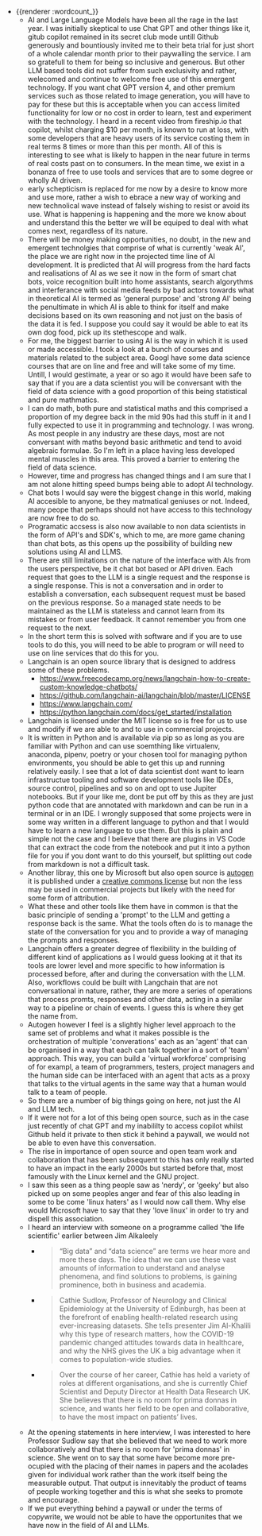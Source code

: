 - {{renderer :wordcount_}}
	- AI and Large Language Models have been all the rage in the last year. I was initially skeptical to use Chat GPT and other things like it, gitub copilot remained in its secret club mode untill Github generously and bountiously invited me to their beta trial for just short of a whole calendar month prior to their paywalling the service. I am so gratefull to them for being so inclusive and generous. But other LLM based tools did not suffer from such exclusivity and rather, welecomed and continue to welcome free use of this emergent technology. If you want chat GPT version 4, and other premium services such as those related to image generation, you will have to pay for these but this is acceptable when you can access limited functionality for low or no cost in order to learn, test and experiment with the technology. I heard in a recent video from fireship.io that copilot, whilst charging $10 per month, is known to run at loss, with some developers that are heavy users of its service costing them in real terms 8 times or more than this per month. All of this is interesting to see what is likely to happen in the near future in terms of real costs past on to consumers. In the mean time, we exist in a bonanza of free to use tools and services that are to some degree or wholly AI driven.
	- early schepticism is replaced for me now by a desire to know more and use more, rather a wish to ebrace a new way of working and new technolical wave instead of falsely wishing to resist or avoid its use. What is happening is happening and the more we know about and understand this the better we will be equiped to deal with what comes next, regardless of its nature.
	- There will be money making opportunities, no doubt, in the new and emergent technolgies that comprise of what is currently 'weak AI', the place we are right now in the projected time line of AI development. It is predicted that AI will progress from the hard facts and realisations of AI as we see it now in the form of smart chat bots, voice recognition built into home assistants, search algorythms and interferance with social media feeds by bad actors towards what in theoretical AI is termed as 'general purpose' and 'strong AI' being the penultimate in which AI is able to think for itself and make decisions based on its own reasoning and not just on the basis of the data it is fed. I suppose you could say it would be able to eat its own dog food, pick up its stethescope and walk.
	- For me, the biggest barrier to using AI is the way in which it is used or made accessible. I took a look at a bunch of courses and materials related to the subject area. Googl have some data science courses that are on line and free and will take some of my time. Untill, I would gestimate, a year or so ago it would have been safe to say that if you are a data scientist you will be conversant with the field of data science with a good proportion of this being statistical and pure mathmatics.
	- I can do math, both pure and statistical maths and this comprised a proportion of my degree back in the mid 90s had this stuff in it and I fully expected to use it in programming and technology. I was wrong. As most people in any industry are these days, most are not conversant with maths beyond basic arithmetic and tend to avoid algebraic formulae. So I'm left in a place having less developed mental muscles in this area. This proved a barrier to entering the field of data science.
	- However, time and progress has changed things and I am sure that I am not alone hitting speed bumps being able to adopt AI technology.
	- Chat bots I would say were the biggest change in this world, making AI accesible to anyone, be they matmatical geniuses or not. Indeed, many peope that perhaps should not have access to this technology are now free to do so.
	- Programatic accsess is also now available to non data scientists in the form of API's and SDK's, which to me, are more game chaning than chat bots, as this opens up the possibility of building new solutions using AI and LLMS.
	- There are still limitations on the nature of the interface with AIs from the users perspective, be it chat bot based or API driven. Each request that goes to the LLM is a single request and the response is a single response. This is not a conversation and in order to establish a conversation, each subsequent request must be based on the previous response. So a managed state needs to be maintained as the LLM is stateless and cannot learn from its mistakes or from user feedback. It cannot remember you from one request to the next.
	- In the short term this is solved with software and if you are to use tools to do this, you will need to be able to program or will need to use on line services that do this for you.
	- Langchain is an open source library that is designed to address some of these problems.
		- https://www.freecodecamp.org/news/langchain-how-to-create-custom-knowledge-chatbots/
		- https://github.com/langchain-ai/langchain/blob/master/LICENSE
		- https://www.langchain.com/
		- https://python.langchain.com/docs/get_started/installation
	- Langchain is licensed under the MIT license so is free for us to use and modify if we are able to and to use in commercial projects.
	- It is written in Python and is available via pip so as long as you are familiar with Python and can use soemthing like virtualenv, anaconda, pipenv, poetry or your chosen tool for managing python environments, you should be able to get this up and running relatively easily. I see that a lot of data scientist dont want to learn infrastructue tooling and software development tools like IDEs, source control, pipelines and so on and opt to use Jupiter notebooks. But if your like me, dont be put off by this as they are just python code that are annotated with markdown and can be run in a terminal or in an IDE. I wrongly supposed that some projects were in some way written in a different language to python and that I would have to learn a new language to use them. But this is plain and simple not the case and I believe that there are plugins in VS Code that can extract the code from the notebook and put it into a python file for you if you dont want to do this yourself, but splitting out code from markdown is not a difficult task.
	- Another libray, this one by Microsoft but also open source is [autogen](https://github.com/microsoft/autogen) it is published under a [creative commons license](https://github.com/microsoft/autogen/blob/main/LICENSE) but non the less may be used in commercial projects but likely with the need for some form of attribution.
	- What these and other tools like them have in common is that the basic principle of sending a 'prompt' to the LLM and getting a response back is the same. What the tools often do is to manage the state of the conversation for you and to provide a way of managing the prompts and responses.
	- Langchain offers a greater degree of flexibility in the building of different kind of applications as I would guess looking at it that its tools are lower level and more specific to how information is processed before, after and during the conversation with the LLM. Also, workflows could be built with Langchain that are not conversational in nature, rather, they are more a series of operations that process promts, responses and other data, acting in a similar way to a pipeline or chain of events. I guess this is where they get the name from.
	- Autogen however I feel is a slightly higher level approach to the same set of problems and what it makes possible is the orchestration of multiple 'converations' each as an 'agent' that can be organised in a way that each can talk together in a sort of 'team' approach. This way, you can build a 'virtual workforce' comprising of for exampl, a team of programmers, testers, project managers and the human side can be interfaced with an agent that acts as a proxy that talks to the virtual agents in the same way that a human would talk to a team of people.
	- So there are a number of big things going on here, not just the AI and LLM tech.
	- If it were not for a lot of this being open source, such as in the case just recently of chat GPT and my inabililty to access copilot whilst Github held it private to then stick it behind a paywall, we would not be able to even have this conversation.
	- The rise in importance of open source and open team work and collaboration that has been subsequent to this has only really started to have an impact in the early 2000s but started before that, most famously with the Linux kernel and the GNU project.
	- I saw this seen as a thing people saw as 'nerdy', or 'geeky' but also picked up on some peoples anger and fear of this also leading in some to be come 'linux haters' as I would now call them. Why else would Microsoft have to say that they 'love linux' in order to try and dispell this association.
	- I heard an interview with someone on a programme called 'the life scientific' earlier between Jim Alkaleely
		- >“Big data” and “data science” are terms we hear more and more these days. The idea that we can use these vast amounts of information to understand and analyse phenomena, and find solutions to problems, is gaining prominence, both in business and academia.
		- >Cathie Sudlow, Professor of Neurology and Clinical Epidemiology at the University of Edinburgh, has been at the forefront of enabling health-related research using ever-increasing datasets. She tells presenter Jim Al-Khalili why this type of research matters, how the COVID-19 pandemic changed attitudes towards data in healthcare, and why the NHS gives the UK a big advantage when it comes to population-wide studies.
		- > Over the course of her career, Cathie has held a variety of roles at different organisations, and she is currently Chief Scientist and Deputy Director at Health Data Research UK. She believes that there is no room for prima donnas in science, and wants her field to be open and collaborative, to have the most impact on patients’ lives.
	- At the opening statements in here interview, I was interested to here Professor Sudlow say that she believed that we need to work more collaboratively and that there is no room for 'prima donnas' in science. She went  on to say that some have become more pre-ocupied with the placing of their names in papers and the acolades given for individual work rather than the work itself being the measurable output. That output is innevitably the product of teams of people working together and this is what she seeks to promote and encourage.
	- If we put everything behind a paywall or under the terms of copywrite, we would not be able to have the opportunites that we have now in the field of AI and LLMs.
